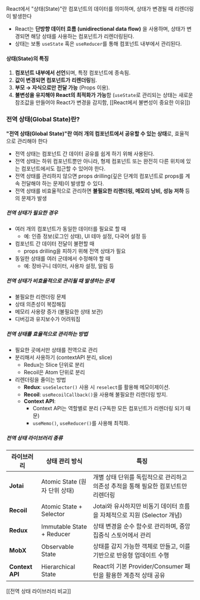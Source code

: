 React에서 "상태(State)"란 컴포넌트의 데이터를 의미하며, 상태가 변경될 때 리렌더링이 발생한다

- React는 **단방향 데이터 흐름 (unidirectional data flow)** 을 사용하며, 상태가 변경되면 해당 상태를 사용하는 컴포넌트가 리렌더링된다.
- 상태는 보통 `useState` 혹은 `useReducer`를 통해 컴포넌트 내부에서 관리된다.

#### **상태(State)의 특징**

1. **컴포넌트 내부에서 선언**되며, 특정 컴포넌트에 종속됨.
2. **값이 변경되면 컴포넌트가 리렌더링**됨.
3. **부모 → 자식으로만 전달 가능** (Props 이용).
4. **불변성을 유지해야 React의 최적화가 가능**함 (`useState`로 관리되는 상태는 새로운 참조값을 만들어야 React가 변경을 감지함, [[React에서 불변성이 중요한 이유]])


### 전역 상태(Global State)란?

**"전역 상태(Global State)"란 여러 개의 컴포넌트에서 공유할 수 있는 상태**로, 효율적으로 관리해야 한다

- 전역 상태는 컴포넌트 간 데이터 공유를 쉽게 하기 위해 사용된다.
- 전역 상태는 하위 컴포넌트뿐만 아니라, 형제 컴포넌트 또는 완전히 다른 위치에 있는 컴포넌트에서도 접근할 수 있어야 한다.
- 전역 상태를 관리하지 않으면 props drilling(깊은 단계의 컴포넌트로 props를 계속 전달해야 하는 문제)이 발생할 수 있다.
- 전역 상태를 비효율적으로 관리하면 **불필요한 리렌더링, 메모리 낭비, 성능 저하** 등의 문제가 발생

##### 전역 상태가 필요한 경우

- 여러 개의 컴포넌트가 동일한 데이터를 필요로 할 때
    - 예: 인증 정보(로그인 상태), UI 테마 설정, 다국어 설정 등
- 컴포넌트 간 데이터 전달이 불편할 때
    - props drilling을 피하기 위해 전역 상태가 필요
- 동일한 상태를 여러 군데에서 수정해야 할 때
    - 예: 장바구니 데이터, 사용자 설정, 알림 등

##### 전역 상태가 비효율적으로 관리될 때 발생하는 문제

- 불필요한 리렌더링 문제
- 상태 의존성이 복잡해짐
- 메모리 사용량 증가 (불필요한 상태 보관)
- 디버깅과 유지보수가 어려워짐

##### 전역 상태를 효율적으로 관리하는 방법

- 필요한 곳에서만 상태를 전역으로 관리
- 분리해서 사용하기 (contextAPI 분리, slice)
	- Redux는 Slice 단위로 분리
	- Recoil은 Atom 단위로 분리
- 리렌더링을 줄이는 방법
	- **Redux**: `useSelector()` 사용 시 `reselect`를 활용해 메모이제이션.
	- **Recoil**: `useRecoilCallback()`을 사용해 불필요한 리렌더링 방지.
	- **Context API**: 
		- Context API는 역할별로 분리 (구독한 모든 컴포넌트가 리렌더링 되기 때문)
		- `useMemo()`, `useReducer()`를 사용해 최적화.




##### 전역 상태 라이브러리 종류

|라이브러리|상태 관리 방식|특징|
|---|---|---|
|**Jotai**|Atomic State (원자 단위 상태)|개별 상태 단위를 독립적으로 관리하고 의존성 추적을 통해 필요한 컴포넌트만 리렌더링|
|**Recoil**|Atomic State + Selector|Jotai와 유사하지만 비동기 데이터 흐름을 자체적으로 지원 (Selector 개념)|
|**Redux**|Immutable State + Reducer|상태 변경을 순수 함수로 관리하며, 중앙 집중식 스토어에서 관리|
|**MobX**|Observable State|상태를 감지 가능한 객체로 만들고, 이를 기반으로 반응형 업데이트 수행|
|**Context API**|Hierarchical State|React의 기본 Provider/Consumer 패턴을 활용한 계층적 상태 공유|
[[전역 상태 라이브러리 비교]]